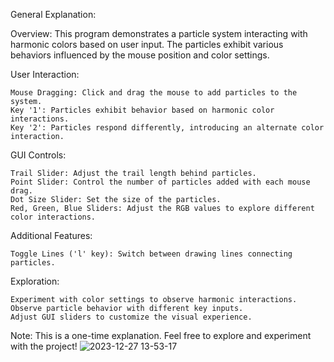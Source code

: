 General Explanation:

Overview:
This program demonstrates a particle system interacting with harmonic colors based on user input. The particles exhibit various behaviors influenced by the mouse position and color settings.

User Interaction:

    Mouse Dragging: Click and drag the mouse to add particles to the system.
    Key '1': Particles exhibit behavior based on harmonic color interactions.
    Key '2': Particles respond differently, introducing an alternate color interaction.

GUI Controls:

    Trail Slider: Adjust the trail length behind particles.
    Point Slider: Control the number of particles added with each mouse drag.
    Dot Size Slider: Set the size of the particles.
    Red, Green, Blue Sliders: Adjust the RGB values to explore different color interactions.

Additional Features:

    Toggle Lines ('l' key): Switch between drawing lines connecting particles.

Exploration:

    Experiment with color settings to observe harmonic interactions.
    Observe particle behavior with different key inputs.
    Adjust GUI sliders to customize the visual experience.

Note: This is a one-time explanation. Feel free to explore and experiment with the project!
![2023-12-27 13-53-17](https://github.com/Mohd6288/perfectSystem/assets/79139931/8afb3bed-c0bb-4305-9d72-b424a8e5054a)
